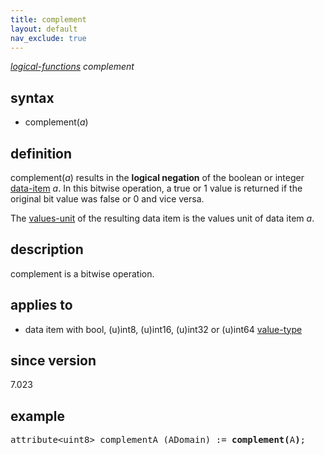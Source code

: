 ```yaml
---
title: complement
layout: default
nav_exclude: true
---
```

*[logical-functions](logical-functions) complement*

## syntax

-   complement(*a*)

## definition

complement(*a*) results in the **logical negation** of the boolean or integer [data-item](data-item) *a*. In this bitwise operation, a true or 1 value is returned if the original bit value was false or 0 and vice versa.

The [values-unit](values-unit) of the resulting data item is the values unit of data item *a*.

## description

complement is a bitwise operation.

## applies to

- data item with bool, (u)int8, (u)int16, (u)int32 or (u)int64 [value-type](value-type)

## since version

7.023

## example

<pre>
attribute&lt;uint8&gt; complementA (ADomain) := <B>complement(</B>A<B>)</B>;
</pre>